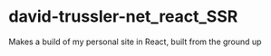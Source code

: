 # david-trussler-net_react_SSR
Makes a build of my personal site in React, built from the ground up
